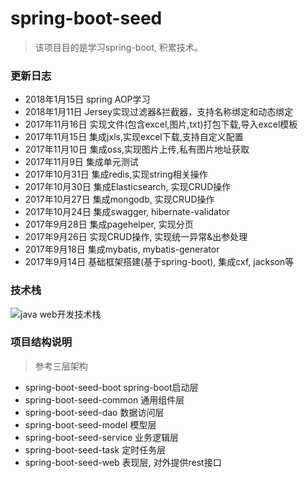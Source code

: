 # spring-boot-seed

> 该项目目的是学习spring-boot, 积累技术。

### 更新日志
- 2018年1月15日 spring AOP学习
- 2018年1月11日 Jersey实现过滤器&拦截器，支持名称绑定和动态绑定
- 2017年11月16日 实现文件(包含excel,图片,txt)打包下载,导入excel模板
- 2017年11月15日 集成jxls,实现excel下载,支持自定义配置
- 2017年11月10日 集成oss,实现图片上传,私有图片地址获取
- 2017年11月9日 集成单元测试
- 2017年10月31日 集成redis,实现string相关操作
- 2017年10月30日 集成Elasticsearch, 实现CRUD操作
- 2017年10月27日 集成mongodb, 实现CRUD操作
- 2017年10月24日 集成swagger, hibernate-validator
- 2017年9月28日 集成pagehelper, 实现分页
- 2017年9月26日 实现CRUD操作, 实现统一异常&出参处理
- 2017年9月18日 集成mybatis, mybatis-generator
- 2017年9月14日 基础框架搭建(基于spring-boot), 集成cxf, jackson等

### 技术栈
![java web开发技术栈](https://raw.githubusercontent.com/w1lkin/img/master/spring-boot-seed/java-web%E5%BC%80%E5%8F%91%E6%8A%80%E6%9C%AF%E6%A0%88.png)

### 项目结构说明
> 参考三层架构
- spring-boot-seed-boot spring-boot启动层
- spring-boot-seed-common 通用组件层
- spring-boot-seed-dao 数据访问层
- spring-boot-seed-model 模型层
- spring-boot-seed-service 业务逻辑层
- spring-boot-seed-task 定时任务层
- spring-boot-seed-web 表现层, 对外提供rest接口
